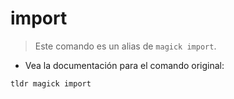 # import

> Este comando es un alias de `magick import`.

- Vea la documentación para el comando original:

`tldr magick import`
